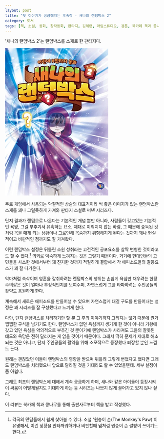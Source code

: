 ```yaml
---
layout: post
title: "뒷 이야기가 궁금해지는 후속작 - 새나의 랜덤박스 2"
category: 도서
tags: [책, 소설, 동화, 창작동화, 판타지, 김혜련, 라임스튜디오, 겜툰, 북카페 책과 콩나무, 서평]
---
```


'새나의 랜덤박스 2'는
랜덤박스를 소재로 한 판타지다.

![표지](/images/saenas-random-box-2-book-h480.jpg)

주로 게임에서 사용되는 악질적인 상술의 대표격이라 썩 좋은 이미지가 없는 랜덤박스란 소재를
꽤나 그럴듯하게 가져와 판타지 소설로 써낸 시리즈다.

단지 결과가 랜덤으로 나온다는 기본적인 개념 뿐만 아니라,
사람들이 갖고있는 기본적인 욕망,
그걸 부추겨서 유혹하는 요소,
제대로 이뤄지지 않는 바램,
그 때문에 중독된 것처럼 목을 매게 되는 상황이나
그로인해 목숨까지 위험해지게 된다는 것까지
꽤나 현실적이고 비판적인 점까지도 잘 가져왔다.

이런 랜덤박스 설정은 뒤틀린 소원 성취라는 고전적인 공포요소를 살짝 변형한 것이라고도 할 수 있다.[^1]
의외로 익숙하게 느껴지는 것은 그렇기 때문이다.
거기에 현대인들의 고민들을 사소한 것에서부터 꽤 진지한 것까지 적절하게 결합해서
각 에피소드들의 갈등요소가 꽤 잘 다가온다.

[^1]: 각국의 민담들에서 쉽게 찾아볼 수 있다. 소설 '원숭이 손(The Monkey's Paw)'이 유명해서, 이런 상황을 안타까워하거나 비판할때 밈처럼 원숭이 손 짤방이 쓰이기도 한다.

악마처럼 속삭이며 영혼을 갈취하려는 랜덤박스의 행위는
손쉽게 욕심만 채우려는 한탕주의같은 것이 얼마나 부정적인지를 보여주며,
자연스럽게 그를 타파하려는 주인공들의 활약도 응원하게 한다.

계속해서 새로운 에피소드를 만들어낼 수 있으며
자연스럽게 대결 구도를 만들어내는 설정은 꽤 시리즈를 잘 구성했다고 느끼게 한다.

다만, 단지 랜덤박스를 처리하기만 할 뿐 그 후의 이야기까지 그리지는 않기 때문에 뭔가 찝찝한 구석을 남기기도 한다.
랜덤박스가 없던 욕심까지 생기게 한 것이 아니라
기왕에 갖고 있던 욕심을 악의적으로 부추긴 것 뿐이기에
랜덤박스가 사라져도 그들의 잘못된 태도와 욕망은 전혀 달라지는 게 없을 것이기 때문이다.
그래서 딱히 문제가 제대로 해소되는 것은 아니고,
단지 주인공들의 활약을 위해 소모적으로 등장했다 퇴장할 뿐인 느낌도 든다.

원래는 괜찮았던 이들이 랜덤박스의 영향을 받으며 뒤틀려 그렇게 변했다고 했다면
그래도 랜덤박스를 처리했으니 앞으로 달라질 것을 기대라도 할 수 있었을텐데.
세부 설정이 좀 아쉽다.

그래도 최초의 랜덤박스에 대해서 계속 궁금하게 하며,
새나와 같은 아이들이 등장시켜 이 싸움이 어떻게될지도 기대하게 하는 등
시리즈는 나쁘지 않게 끌어가고 있지 않나 싶다.



<div class="im im-info">
이 리뷰는 북카페 책과 콩나무를 통해 출판사로부터 책을 받고 작성했다.
</div>
